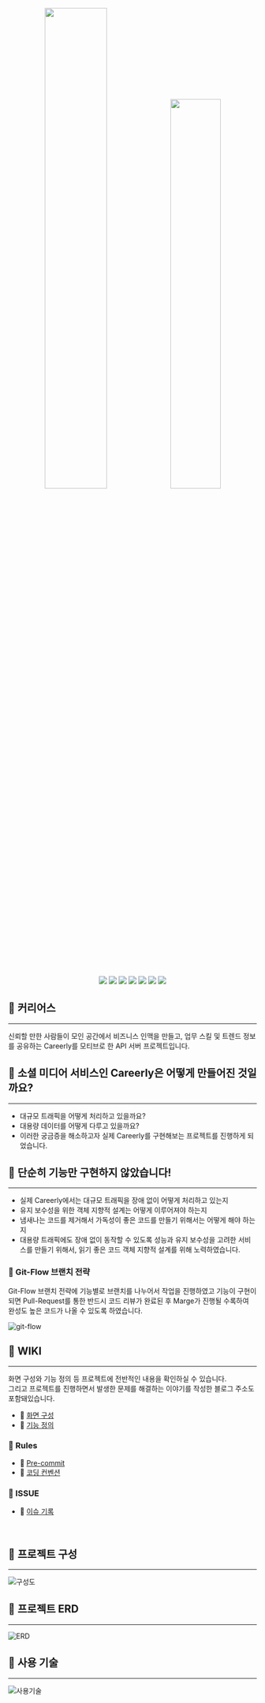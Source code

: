 <p align='center'>
<img width='50%' src='https://user-images.githubusercontent.com/39672033/122632708-933e9980-d10f-11eb-8919-05c2451ac117.png'>
<img width='45%' src="https://user-images.githubusercontent.com/59943196/122651177-011bad00-d172-11eb-9669-b0af57f4940b.png">
</p>

<p align='center'>
    <img src="https://img.shields.io/badge/spring boot-v2.4.3-green?logo=SpringBoot"/>
    <img src="https://img.shields.io/badge/java-v1.8-aaa?logo=Java"/>
    <img src="https://img.shields.io/badge/gradle-v6.8.2-yellow?logo=Gradle">
    <img src="https://img.shields.io/badge/mysql-v8.0-ff69b4?logo=MySQL"/>
    <img src="https://img.shields.io/badge/redis-v6.2.4-critical?logo=Redis"/>
    <img src="https://img.shields.io/badge/jenkins-v2.289.1-critical?logo=Jenkins"/>
    <img src="https://img.shields.io/badge/docker-v18.09.7-blue?logo=Docker"/>
</p>


## 📌 커리어스
___
신뢰할 만한 사람들이 모인 공간에서 비즈니스 인맥을 만들고, 
업무 스킬 및 트렌드 정보를 공유하는 Careerly를 모티브로 한 API 서버 프로젝트입니다.
<br/>

## 📌 소셜 미디어 서비스인 Careerly은 어떻게 만들어진 것일까요?
___
- 대규모 트래픽을 어떻게 처리하고 있을까요?
- 대용량 데이터를 어떻게 다루고 있을까요?
- 이러한 궁금증을 해소하고자 실제 Careerly를 구현해보는 프로젝트를 진행하게 되었습니다.
  <br/>

## 📌 단순히 기능만 구현하지 않았습니다!
___
- 실제 Careerly에서는 대규모 트래픽을 장애 없이 어떻게 처리하고 있는지
- 유지 보수성을 위한 객체 지향적 설계는 어떻게 이루어져야 하는지
- 냄새나는 코드를 제거해서 가독성이 좋은 코드를 만들기 위해서는 어떻게 해야 하는지
- 대용량 트래픽에도 장애 없이 동작할 수 있도록 성능과 유지 보수성을 고려한 서비스를 만들기 위해서, 읽기 좋은 코드 객체 지향적 설계를 위해 노력하였습니다.

### 💠 Git-Flow 브랜치 전략
Git-Flow 브랜치 전략에 기능별로 브랜치를 나누어서 작업을 진행하였고 기능이 구현이 되면 Pull-Request를 통한 반드시 코드 리뷰가 완료된 후 Marge가 진행될 수록하여 완성도 높은 코드가 나올 수 있도록 하였습니다.

![git-flow](https://user-images.githubusercontent.com/59943196/122962571-85636f80-d3c0-11eb-8401-7c1d020354cb.png)
<br/>

## 📌 WIKI
___
화면 구성와 기능 정의 등 프로젝트에 전반적인 내용을 확인하실 수 있습니다.  
그리고 프로젝트를 진행하면서 발생한 문제를 해결하는 이야기를 작성한 블로그 주소도 포함돼있습니다.  
- 📍 [화면 구성](https://github.com/f-lab-edu/careers/wiki/Careers-Prototyping)
- 📍 [기능 정의](https://github.com/f-lab-edu/careers/wiki/Use-Case)

### 💠 Rules  

- 📍 [Pre-commit](https://github.com/f-lab-edu/careers/wiki/PR-commit-message-rule)
- 📍 [코딩 컨벤션](https://github.com/f-lab-edu/careers/wiki/Code-style)

### 💠 ISSUE

- 📍 [이슈 기록](https://github.com/f-lab-edu/careers/wiki/Record)
<br/>

## 📌 프로젝트 구성
___
![구성도](https://user-images.githubusercontent.com/39672033/122710486-4daed780-d29b-11eb-8078-fdf841507848.png)
<br/>

## 📌 프로젝트 ERD
___
![ERD](https://user-images.githubusercontent.com/39672033/121915202-f7f3a000-cd6d-11eb-8e2c-224f826a31c6.png)
<br/>

## 📌 사용 기술
___
![사용기술](https://user-images.githubusercontent.com/59943196/122677845-169ae080-d21f-11eb-921c-f7d903075eb6.png)
<br/>
